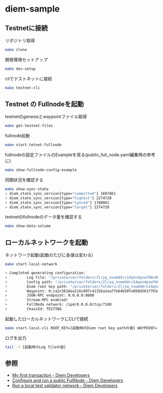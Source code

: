 # diem-sample

## Testnetに接続

リポジトリ取得
```sh
make clone
```

開発環境セットアップ
```sh
make dev-setup
```

cliでテストネットに接続
```sh
make testnet-cli
```

## Testnet の Fullnodeを起動

testnetのgenesisとwaypointファイル取得
```sh
make get-testnet-files
```

fullnode起動
```sh
make start-tetnet-fullnode
```

fullnodeの設定ファイルのExampleを見る(public_full_node.yaml編集時の参考に)
```sh
make show-fullnode-config-example
```

同期状況を確認する
```sh
make show-sync-state
> diem_state_sync_version{type="committed"} 1697861
> diem_state_sync_version{type="highest"} 2274720
> diem_state_sync_version{type="synced"} 1780861
> diem_state_sync_version{type="target"} 2274720
```

testnetのfullnodeのデータ量を確認する
```sh
make show-data-volume
```

## ローカルネットワークを起動

ネットワーク起動(起動のたびに各値は変わる)

```sh
make start-local-network

> Completed generating configuration:
>         Log file: "/private/var/folders/2l/yq_nvwmd4rv14qnn4pswf68c0000gr/T/5640eb797a98f2826aa4cee5f40ece29/validator.log"
>         Config path: "/private/var/folders/2l/yq_nvwmd4rv14qnn4pswf68c0000gr/T/5640eb797a98f2826aa4cee5f40ece29/0/node.yaml"
>         Diem root key path: "/private/var/folders/2l/yq_nvwmd4rv14qnn4pswf68c0000gr/T/5640eb797a98f2826aa4cee5f40ece29/mint.key"
>         Waypoint: 0:ca2c5616ea116c607c4132ba2ea77e64b58fa850d561f763d119f1945d926aa6
>         JSON-RPC endpoint: 0.0.0.0:8080
>         Stream-RPC enabled!
>         FullNode network: /ip4/0.0.0.0/tcp/7180
>         ChainId: TESTING
```

起動したローカルネットワークにCLIで接続
```sh
make start-local-cli ROOT_KEY=[起動時のDiem root key pathの値] WAYPOINT=[起動時のWaypointの値]
```

ログを出力
```sh
tail -f [起動時のLog fileの値]
```

## 参照
- [My first transaction - Diem Developers](https://developers.diem.com/main/docs/tutorial-my-first-transaction)
- [Configure and run a public FullNode - Diem Developers](https://developers.diem.com/main/docs/configure-run-public-fullnode)
- [Run a local test validator network - Diem Developers](https://developers.diem.com/main/docs/tutorial-run-local-validator-nw)
